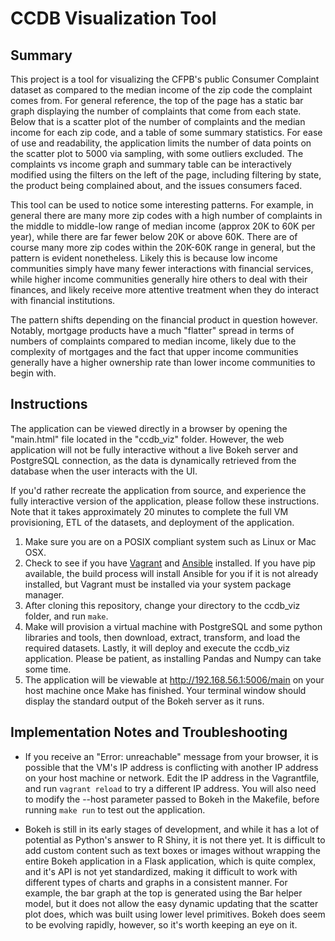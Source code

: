 # CCDB Visualization Tool

## Summary

This project is a tool for visualizing the CFPB's public Consumer Complaint dataset as compared to the median income of the zip code the complaint comes from.  For general reference, the top of the page has a static bar graph displaying the number of complaints that come from each state.  Below that is a scatter plot of the number of complaints and the median income for each zip code, and a table of some summary statistics.  For ease of use and readability, the application limits the number of data points on the scatter plot to 5000 via sampling, with some outliers excluded.  The complaints vs income graph and summary table can be interactively modified using the filters on the left of the page, including filtering by state, the product being complained about, and the issues consumers faced.

This tool can be used to notice some interesting patterns.  For example, in general there are many more zip codes with a high number of complaints in the middle to middle-low range of median income (approx 20K to 60K per year), while there are far fewer below 20K or above 60K.  There are of course many more zip codes within the 20K-60K range in general, but the pattern is evident nonetheless.  Likely this is because low income communities simply have many fewer interactions with financial services, while higher income communities generally hire others to deal with their finances, and likely receive more attentive treatment when they do interact with financial institutions.

The pattern shifts depending on the financial product in question however.  Notably, mortgage products have a much "flatter" spread in terms of numbers of complaints compared to median income, likely due to the complexity of mortgages and the fact that upper income communities generally have a higher ownership rate than lower income communities to begin with.

## Instructions

The application can be viewed directly in a browser by opening the "main.html" file located in the "ccdb_viz" folder.  However, the web application will not be fully interactive without a live Bokeh server and PostgreSQL connection, as the data is dynamically retrieved from the database when the user interacts with the UI.

If you'd rather recreate the application from source, and experience the fully interactive version of the application, please follow these instructions. Note that it takes approximately 20 minutes to complete the full VM provisioning, ETL of the datasets, and deployment of the application.

1. Make sure you are on a POSIX compliant system such as Linux or Mac OSX.
1. Check to see if you have [Vagrant](http://www.vagrantup.com) and [Ansible](http://www.ansible.com) installed.  If you have pip available, the build process will install Ansible for you if it is not already installed, but Vagrant must be installed via your system package manager.
1. After cloning this repository, change your directory to the ccdb_viz folder, and run `make`.
1. Make will provision a virtual machine with PostgreSQL and some python libraries and tools, then download, extract, transform, and load the required datasets. Lastly, it will deploy and execute the ccdb_viz application. Please be patient, as installing Pandas and Numpy can take some time.
1. The application will be viewable at http://192.168.56.1:5006/main on your host machine once Make has finished.  Your terminal window should display the standard output of the Bokeh server as it runs.

## Implementation Notes and Troubleshooting

- If you receive an "Error: unreachable" message from your browser, it is possible that the VM's IP address is conflicting with another IP address on your host machine or network.  Edit the IP address in the Vagrantfile, and run `vagrant reload` to try a different IP address.  You will also need to modify the --host parameter passed to Bokeh in the Makefile, before running `make run` to test out the application.

- Bokeh is still in its early stages of development, and while it has a lot of potential as Python's answer to R Shiny, it is not there yet.  It is difficult to add custom content such as text boxes or images without wrapping the entire Bokeh application in a Flask application, which is quite complex, and it's API is not yet standardized, making it difficult to work with different types of charts and graphs in a consistent manner.  For example, the bar graph at the top is generated using the Bar helper model, but it does not allow the easy dynamic updating that the scatter plot does, which was built using lower level primitives.  Bokeh does seem to be evolving rapidly, however, so it's worth keeping an eye on it.
